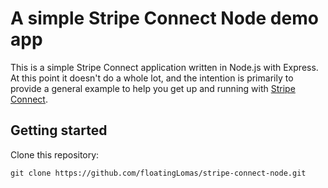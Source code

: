 # A simple Stripe Connect Node demo app

This is a simple Stripe Connect application written in Node.js with Express. At this point it doesn't do a whole lot, and the intention is primarily to provide a general example to help you get up and running with [Stripe Connect](https://stripe.com/docs/connect).

<!-- You can find a running demo of this application here: http://159.203.237.86/oauth-stripe-connect-php/  This example uses test credentials, so this platform will only be able to access test data when you connect your account. -->

<!-- ## Some important things you should know right off the bat

* <strong>This isn't, by any means, ready for production.</strong>
* <strong>You should read over [Stripe's Connect documentation](https://stripe.com/docs/connect/standalone-accounts) as a first step.</strong>
* In the interest of creating an example that is useful and readable for the greatest number of people, no framework was used. If you're planning to create a srs bizness app of any complexity, you'll likely want to use some framework like Express.
* This application uses an OAuth 2.0 client library provided by the [PHP League](https://github.com/thephpleague/oauth2-client). Though [it's possible](https://stripe.com/docs/connect/standalone-accounts#sample-code) to build the OAuth flow out yourself, it's recommended that you use an OAuth library like this one.
* Since the goal here is just to show the connection process, this application doesn't make use of any database. IRL, you'll want to save at least the account ID to your database when your user connects so you can [do things on their behalf](https://stripe.com/docs/connect/authentication#authentication-via-the-stripe-account-header) later.
* This integration uses [standalone accounts](https://stripe.com/docs/connect/standalone-accounts), so you can either create a new test account using [some test data](https://stripe.com/docs/testing), or connect an existing account.  -->

## Getting started

Clone this repository:

```
git clone https://github.com/floatingLomas/stripe-connect-node.git
```
